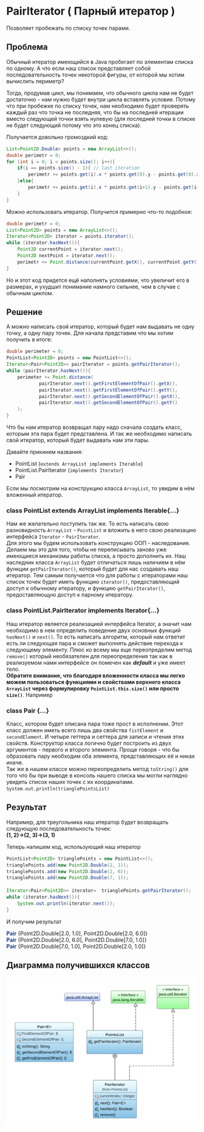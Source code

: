 # PairIterator ( Парный итератор )
Позволяет пробежать по списку точек парами.

## Проблема
Обычный итератор имеющийся в Java пробегает по элементам списка по одному.
А что если наш список представляет собой последовательность точек некоторой фигуры, от которой мы хотим вычислить периметр?

Тогда, продумав цикл, мы понимаем, что обычного цикла нам не будет достаточно - нам нужно будет внутри цикла вставлять условие.
Потому что при пробежке по списку точек, нам необходимо будет проверять каждый раз что точка не последняя, что бы на последней итерации вместо следующей точки взять нулевую (для последней точки в списке не будет следующий потому что это конец списка).

Получается довольно громоздкий код:  
```java
List<Point2D.Double> points = new ArrayList<>();
double perimetr = 0;
for (int i = 0; i < points.size(); i++){
    if(i == points.size() - 1){ // last iteration
        perimetr += points.get(i).x * points.get(0).y - points.get(0).x * points.get(i).y;
    }else{
        perimetr += points.get(i).x * points.get(i+1).y - points.get(i+1).x * points.get(i).y;
    }
}
```
Можно использовать итератор. Получится примерно что-то подобное:
```java
double perimetr = 0;
List<Point2D> points = new ArrayList<>();
Iterator<Point2D> iterator = points.iterator();
while (iterator.hasNext()){
    Point2D currentPoint = iterator.next();
    Point2D nextPoint = iterator.next();
    perimetr += Point.distance(currentPoint.getX(), currentPoint.getY(), nextPoint.getX(), nextPoint.getY());
}
```
Но и этот код придется ещё наполнять условиями, что увеличит его в размерах, 
и ухудшит понимание намного сильнее, чем в случае с обычным циклом.

## Решение
А можно написать свой итератор, который будет нам выдавать не одну точку, а одну пару точек.
Для начала представим что мы хотим получить в итоге:
```java
double perimeter = 0;
PointList<Point2D> points = new PointList<>();
Iterator<Pair<Point2D>> pairIterator = points.getPairIterator();
while (pairIterator.hasNext()){
    perimeter += Point.distance(
            pairIterator.next().getFirstElementOfPair().getX(),
            pairIterator.next().getFirstElementOfPair().getY(),
            pairIterator.next().getSecondElementOfPair().getX(),
            pairIterator.next().getSecondElementOfPair().getY()
    );
}
```
Что бы нам итератор возвращал пару надо сначала создать класс, которым эта пара будет представлена.
И так же необходимо написать свой итератор, который будет выдавать нам эти пары.

Давайте прикинем названия:
- PointList (`extends ArrayList implements Iterable`)
- PointList.PairIterator (`implements Iterator`)
- Pair

Если мы посмотрим на конструкцию класса `ArrayList`, то увидим в нём вложенный итератор.  

### class PointList extends ArrayList implements Iterable{...}
Нам же желательно поступить так же. То есть написать свою разновидность `ArrayList` - `PointList` и вложить в него свою реализацию интерфейса `Iterator` - `PairIterator`.  
Для этого мы будем использовать конструкцию ООП - наследование.
Делаем мы это для того, чтобы не переписывать заново уже имеющиеся механизмы работы списка, а просто дополнить их.
Наш наследник класса `ArrayList` будет отличаться лишь наличием в нём функции `getPairIterator()`, который будет для нас создавать наш итератор. Тем самым получается что для работы с итераторами наш список точек будет иметь функцию `iterator()`, предоставляющий доступ к обычному итератору, и функцию `getPairIterator()`, предоставляющую доступ к парному итератору.

### class PointList.PairIterator implements Iterator{...}
Наш итератор является реализацией интерфейса Iterator, а значит нам необходимо в нем определить поведение двух основных функций `hasNext()` и `next()`. То есть написать алгоритм, который нам ответит есть ли следующая пара и сможет выполнять действие перехода к следующему элементу.
Плюс ко всему мы еще переопределим метод `remove()` который необязателен для переопределения так как в  реализуемом нами интерфейсе он помечен как ***default*** и уже имеет тело.  
**Обратите внимание, что благодаря вложенности класса мы легко можем пользоваться функциями и свойствами верхнего класса `ArrayList` через формулировку `PointList.this.size()`  или просто `size()`**. 
Например


### class Pair {...}
Класс, котором будет описана пара тоже прост в исполнении. Этот класс должен иметь всего лишь два свойства `fistElement` и `secondElement`. И четыре геттера и сеттера для записи и чтения этих свойств. Конструктор класса логично будет построить из двух аргументов - первого и второго элемента. Проще говоря - что бы образовать пару необходим оба элемента, представляющих её и никак иначе.  
Так же в нашем классе можно переопределить метод `toString()` для того что бы при выводе в консоль нашего списка мы могли наглядно увидеть список наших точек с их координатами. `System.out.println(trianglePointsList)`

## Результат
Например, для треугольника наш итератор будет возвращать следующую последовательность точек:  
**(1, 2)→(2, 3)→(3, 1)**

Теперь напишем код, использующий наш итератор
```java
PointList<Point2D> trianglePoints = new PointList<>();
trianglePoints.add(new Point2D.Double(2, 1));
trianglePoints.add(new Point2D.Double(2, 6));
trianglePoints.add(new Point2D.Double(7, 1));

Iterator<Pair<Point2D>> iterator=  trianglePoints.getPairIterator();
while (iterator.hasNext()){
    System.out.println(iterator.next());
}
```

И получим результат

<span style="font-weight:bold; color:#1c4587">Pair</span> {Point2D.Double[2.0, 1.0], Point2D.Double[2.0, 6.0]}  
<span style="font-weight:bold; color:#1c4587">Pair</span> {Point2D.Double[2.0, 6.0], Point2D.Double[7.0, 1.0]}  
<span style="font-weight:bold; color:#1c4587">Pair</span> {Point2D.Double[7.0, 1.0], Point2D.Double[2.0, 1.0]}

## Диаграмма получившихся классов
![Alt text](class-diagram.svg "Диаграмма классов")
